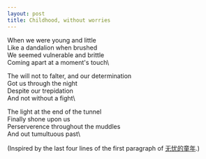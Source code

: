 ```yaml
---
layout: post
title: Childhood, without worries
---
```


When we were young and little\
Like a dandalion when brushed\
We seemed vulnerable and brittle\
Coming apart at a moment's touch\

The will not to falter, and our determination\
Got us through the night\
Despite our trepidation\
And not without a fight\

The light at the end of the tunnel\
Finally shone upon us\
Perserverence throughout the muddles\
And out tumultuous past\

(Inspired by the last four lines of the first paragraph of [无忧的童年](https://www.cpcll.sg/xinkongxia/wuyoudetongnian).)
